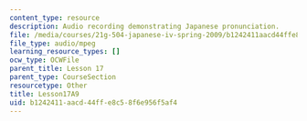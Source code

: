 ```yaml
---
content_type: resource
description: Audio recording demonstrating Japanese pronunciation.
file: /media/courses/21g-504-japanese-iv-spring-2009/b1242411aacd44ffe8c58f6e956f5af4_Lesson17A9.mp3
file_type: audio/mpeg
learning_resource_types: []
ocw_type: OCWFile
parent_title: Lesson 17
parent_type: CourseSection
resourcetype: Other
title: Lesson17A9
uid: b1242411-aacd-44ff-e8c5-8f6e956f5af4
---
```

